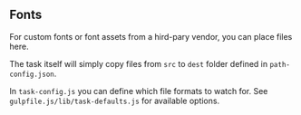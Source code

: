 ## Fonts

For custom fonts or font assets from a hird-pary vendor, you can place files here.

The task itself will simply copy files from `src` to `dest` folder defined in `path-config.json`.

In `task-config.js` you can define which file formats to watch for. See `gulpfile.js/lib/task-defaults.js` for available options.
